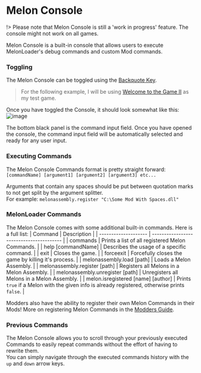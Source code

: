 # Melon Console

!> Please note that Melon Console is still a 'work in progress' feature. The console might not work on all games.

Melon Console is a built-in console that allows users to execute MelonLoader's debug commands and custom Mod commands.

### Toggling

The Melon Console can be toggled using the [Backquote Key](https://www.computerhope.com/jargon/b/backquot.htm).

> For the following example, I will be using [Welcome to the Game II](https://store.steampowered.com/app/720250/Welcome_to_the_Game_II/) as my test game.

Once you have toggled the Console, it should look somewhat like this:<br>
![image](https://user-images.githubusercontent.com/61495410/157124552-2ede1699-aa8e-4d9e-b842-e80da0323062.png)

The bottom black panel is the command input field. Once you have opened the console, the command input field will be automatically selected and ready for any user input.

### Executing Commands

The Melon Console Commands format is pretty straight forward: `[commandName] [argument1] [argument2] [argument3] etc...`

Arguments that contain any spaces should be put between quotation marks to not get split by the argument splitter.<br>
For example: `melonassembly.register "C:\Some Mod With Spaces.dll"`

### MelonLoader Commands

The Melon Console comes with some additional built-in commands. Here is a full list:
| Command              | Description                              |
| -------------------- | ---------------------------------------- |
| commands	| Prints a list of all registered Melon Commands. |
| help [commandName]	| Describes the usage of a specific command. |
| exit	| Closes the game. |
| forceexit	| Forcefully closes the game by killing it's process. |
| melonassembly.load [path]	| Loads a Melon Assembly. |
| melonassembly.register [path]	| Registers all Melons in a Melon Assembly. |
| melonassembly.unregister [path]	| Unregisters all Melons in a Melon Assembly. |
| melon.isregistered [name] \[author]	| Prints `true` if a Melon with the given info is already registered, otherwise prints `false`. |

Modders also have the ability to register their own Melon Commands in their Mods! More on registering Melon Commands in the [Modders Guide](../modders/MelonConsoleModding.md).

### Previous Commands

The Melon Console allows you to scroll through your previously executed Commands to easily repeat commands without the effort of having to rewrite them.<br>
You can simply navigate through the executed commands history with the `up` and `down` arrow keys.
